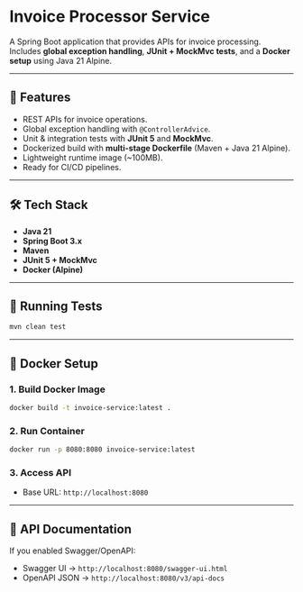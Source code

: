 # Invoice Processor  Service

A Spring Boot application that provides APIs for invoice processing.  
Includes **global exception handling**, **JUnit + MockMvc tests**, and a **Docker setup** using Java 21 Alpine.

---

## 🚀 Features
- REST APIs for invoice operations.
- Global exception handling with `@ControllerAdvice`.
- Unit & integration tests with **JUnit 5** and **MockMvc**.
- Dockerized build with **multi-stage Dockerfile** (Maven + Java 21 Alpine).
- Lightweight runtime image (~100MB).
- Ready for CI/CD pipelines.

---

## 🛠️ Tech Stack
- **Java 21**
- **Spring Boot 3.x**
- **Maven**
- **JUnit 5 + MockMvc**
- **Docker (Alpine)**

---


## 🧪 Running Tests
```bash
mvn clean test
```

---

## 🐳 Docker Setup

### 1. Build Docker Image
```bash
docker build -t invoice-service:latest .
```

### 2. Run Container
```bash
docker run -p 8080:8080 invoice-service:latest
```

### 3. Access API
- Base URL: `http://localhost:8080`

---

## 📖 API Documentation
If you enabled Swagger/OpenAPI:
- Swagger UI → `http://localhost:8080/swagger-ui.html`
- OpenAPI JSON → `http://localhost:8080/v3/api-docs`